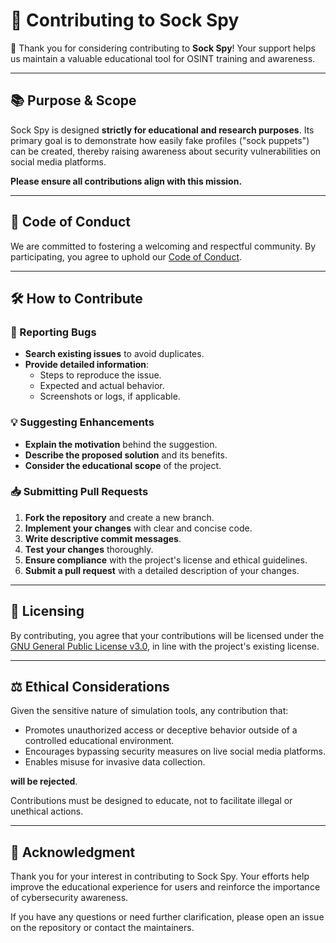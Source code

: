 # 🧦 Contributing to Sock Spy

🎉 Thank you for considering contributing to **Sock Spy**! Your support helps us maintain a valuable educational tool for OSINT training and awareness.

---

## 📚 Purpose & Scope

Sock Spy is designed **strictly for educational and research purposes**. Its primary goal is to demonstrate how easily fake profiles ("sock puppets") can be created, thereby raising awareness about security vulnerabilities on social media platforms.

**Please ensure all contributions align with this mission.**

---

## 🧭 Code of Conduct

We are committed to fostering a welcoming and respectful community. By participating, you agree to uphold our [Code of Conduct](ethical_use_policy.txt).

---

## 🛠️ How to Contribute

### 🐛 Reporting Bugs

- **Search existing issues** to avoid duplicates.
- **Provide detailed information**:
  - Steps to reproduce the issue.
  - Expected and actual behavior.
  - Screenshots or logs, if applicable.

### 💡 Suggesting Enhancements

- **Explain the motivation** behind the suggestion.
- **Describe the proposed solution** and its benefits.
- **Consider the educational scope** of the project.

### 📥 Submitting Pull Requests

1. **Fork the repository** and create a new branch.
2. **Implement your changes** with clear and concise code.
3. **Write descriptive commit messages**.
4. **Test your changes** thoroughly.
5. **Ensure compliance** with the project's license and ethical guidelines.
6. **Submit a pull request** with a detailed description of your changes.

---

## 📜 Licensing

By contributing, you agree that your contributions will be licensed under the [GNU General Public License v3.0](license.md), in line with the project's existing license.

---

## ⚖️ Ethical Considerations

Given the sensitive nature of simulation tools, any contribution that:

- Promotes unauthorized access or deceptive behavior outside of a controlled educational environment.
- Encourages bypassing security measures on live social media platforms.
- Enables misuse for invasive data collection.

**will be rejected**.

Contributions must be designed to educate, not to facilitate illegal or unethical actions.

---

## 🙏 Acknowledgment

Thank you for your interest in contributing to Sock Spy. Your efforts help improve the educational experience for users and reinforce the importance of cybersecurity awareness.

If you have any questions or need further clarification, please open an issue on the repository or contact the maintainers.


